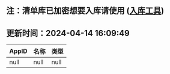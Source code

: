 ## 注：清单库已加密想要入库请使用 ([入库工具](https://github.com/BlankTMing/ManifestAutoUpdate/releases))

## 更新时间：2024-04-14 16:09:49
| AppID | 名称 | 类型  |
| :-------------------- | :----------------------------- | :----------- |
| null | null| null |
